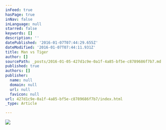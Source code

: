 ```yaml
---
inFeed: true
hasPage: true
inNav: false
inLanguage: null
starred: false
keywords: []
description: ''
datePublished: '2016-01-07T07:44:29.655Z'
dateModified: '2016-01-07T07:44:11.931Z'
title: Man vs Tiger
author: []
sourcePath: _posts/2016-01-05-427d1c9e-0a1f-4a85-bf5e-c8789686f7b7.md
published: true
authors: []
publisher:
  name: null
  domain: null
  url: null
  favicon: null
url: 427d1c9e-0a1f-4a85-bf5e-c8789686f7b7/index.html
_type: Article

---
```

![](https://the-grid-user-content.s3-us-west-2.amazonaws.com/f1ee0e29-05db-4db6-9858-46e7ab108c2c.jpg)